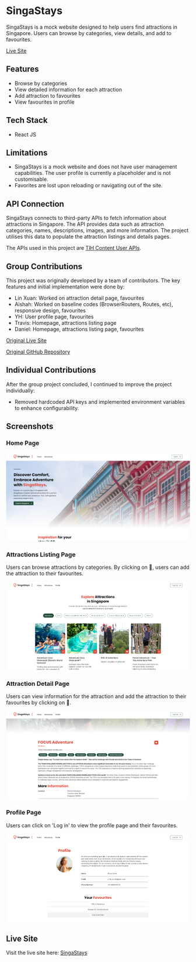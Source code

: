 # SingaStays

SingaStays is a mock website designed to help users find attractions in Singapore. Users can browse by categories, view details, and add to favourites.

[Live Site](https://singastays-lx.netlify.app/)

## Features

- Browse by categories
- View detailed information for each attraction
- Add attraction to favourites
- View favourites in profile

## Tech Stack

- React JS

## Limitations

- SingaStays is a mock website and does not have user management capabilities. The user profile is currently a placeholder and is not customisable.
- Favorites are lost upon reloading or navigating out of the site.

## API Connection

SingaStays connects to third-party APIs to fetch information about attractions in Singapore. The API provides data such as attraction categories, names, descriptions, images, and more information. The project utilises this data to populate the attraction listings and details pages.

The APIs used in this project are [TIH Content User APIs](https://tih-dev.stb.gov.sg/content-api/apis).

## Group Contributions

This project was originally developed by a team of contributors. The key features and initial implementation were done by:

- Lin Xuan: Worked on attraction detail page, favourites
- Aishah: Worked on baseline codes (BrowserRouters, Routes, etc), responsive design, favourites
- YH: User profile page, favourites
- Travis: Homepage, attractions listing page
- Daniel: Homepage, attractions listing page, favourites

[Original Live Site](https://singastays.netlify.app/)

[Original GitHub Repository](https://github.com/Aishahaha/ntu-project-1)

## Individual Contributions

After the group project concluded, I continued to improve the project individually:

- Removed hardcoded API keys and implemented environment variables to enhance configurability.

## Screenshots

### Home Page

![Home Page](screenshots/home-page.png)

### Attractions Listing Page

Users can browse attractions by categories. By clicking on :white_heart:, users can add the attraction to their favourites.

![Attractions Listing Page](screenshots/attractions-listing-page.png)

### Attraction Detail Page

Users can view information for the attraction and add the attraction to their favourites by clicking on :white_heart:.

![Attraction Detail Page](screenshots/attraction-detail-page.png)

### Profile Page

Users can click on 'Log in' to view the profile page and their favourites.

![Profile Page](screenshots/profile-page.png)

## Live Site

Visit the live site here: [SingaStays](https://singastays-lx.netlify.app/)
